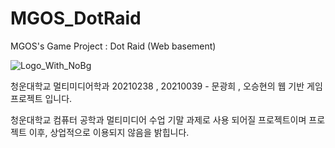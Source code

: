 # MGOS_DotRaid
MGOS's Game Project : Dot Raid (Web basement)

![Logo_With_NoBg](https://github.com/MoonGwangHee/MGOS_DotRaid/assets/94667528/2415ac3a-305a-4ebf-a47b-fe87a57656cc)

청운대학교 멀티미디어학과 20210238 , 20210039 - 문광희 , 오승현의 웹 기반 게임 프로젝트 입니다.

청운대학교 컴퓨터 공학과 멀티미디어 수업 기말 과제로 사용 되어질 프로젝트이며 프로젝트 이후, 상업적으로 이용되지 않음을 밝힙니다.
